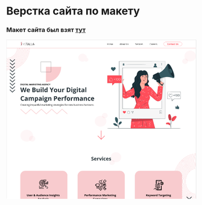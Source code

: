 # Верстка сайта по макету

### Макет сайта был взят [тут](<https://www.figma.com/file/anKpaKpt6OO6V5KpXyn8II/Free-Web-Design-Themplate-with-Prototype-(Community)?t=DdlQxiSd7NXp2bjY-0>)

![Макет](./src/img/1.png)
